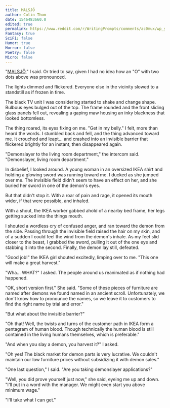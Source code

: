 ```yaml
---
title: MALSJÖ
author: Colin Thom
date: 1546483660.0
edited: true
permalink: https://www.reddit.com/r/WritingPrompts/comments/ac0mux/wp_youve_accidentally_summoned_an_ancient/
Fantasy: true
SciFi: false
Humor: true
Horror: false
Poetry: false
Micro: false
---
```

"[MALSJÖ](https://www.ikea.com/us/en/catalog/products/60327774/)," I said. Or tried to say, given I had no idea how an "O" with two dots above was pronounced.

The lights dimmed and flickered. Everyone else in the vicinity slowed to a standstill as if frozen in time.

The black TV unit I was considering started to shake and change shape. Bulbous eyes bulged out of the top. The frame rounded and the front sliding glass panels fell out, revealing a gaping maw housing an inky blackness that looked bottomless.

The thing roared, its eyes fixing on me. "Get in my belly." I felt, more than heard the words. I stumbled back and fell, and the thing advanced toward me. It crouched and leapt... and crashed into an invisible barrier that flickered brightly for an instant, then disappeared again.

"Demonslayer to the living room department," the intercom said. "Demonslayer, living room department."

In disbelief, I looked around. A young woman in an oversized IKEA shirt and holding a glowing sword was running toward me. I ducked as she jumped over me. The invisible field didn't seem to have an effect on her, and she buried her sword in one of the demon's eyes.

But that didn't stop it. With a roar of pain and rage, it opened its mouth wider, if that were possible, and inhaled.

With a shout, the IKEA worker gabbed ahold of a nearby bed frame, her legs getting sucked into the things mouth.

I shouted a wordless cry of confused anger, and ran toward the demon from the side. Passing through the invisible field raised the hair on my skin, and of a sudden I could feel the wind from the demon's inhale. As my feet slid closer to the beast, I grabbed the sword, pulling it out of the one eye and stabbing it into the second. Finally, the demon lay still, defeated.

"Good job!" the IKEA girl shouted excitedly, limping over to me. "This one will make a great harvest."

"Wha... WHAT?" I asked. The people around us reanimated as if nothing had happened.

"OK, short version first." She said. "Some of these pieces of furniture are named after demons we found named in an ancient scroll. Unfortunately, we don't know how to pronounce the names, so we leave it to customers to find the right name by trial and error."

"But what about the invisible barrier?"

"Oh that! Well, the twists and turns of the customer path in IKEA form a pentagram of human blood. Though technically the human blood is still contained in the living humans themselves, which is preferable."

"And when you slay a demon, you harvest it?" I asked.

"Oh yes! The black market for demon parts is very lucrative. We couldn't maintain our low furniture prices without subsidizing it with demon sales."

"One last question," I said. "Are you taking demonslayer applications?"

"Well, you did prove yourself just now," she said, eyeing me up and down. "I'll put in a word with the manager. We might even start you above minimum wage."

"I'll take what I can get."
